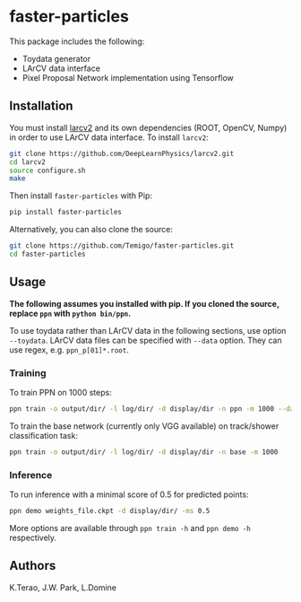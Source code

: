 # faster-particles
This package includes the following:
* Toydata generator
* LArCV data interface
* Pixel Proposal Network implementation using Tensorflow

## Installation
You must install [larcv2](https://github.com/DeepLearnPhysics/larcv2) and its
own dependencies (ROOT, OpenCV, Numpy) in order to use LArCV data interface.
To install `larcv2`:
```bash
git clone https://github.com/DeepLearnPhysics/larcv2.git
cd larcv2
source configure.sh
make
```

Then install `faster-particles` with Pip:
```bash
pip install faster-particles
```

Alternatively, you can also clone the source:
```bash
git clone https://github.com/Temigo/faster-particles.git
cd faster-particles
```

## Usage

**The following assumes you installed with pip. If you cloned the source, replace
`ppn` with `python bin/ppn`.**

To use toydata rather than LArCV data in the following sections, use option `--toydata`.
LArCV data files can be specified with `--data` option. They can use regex, e.g. `ppn_p[01]*.root`.

### Training
To train PPN on 1000 steps:
```bash
ppn train -o output/dir/ -l log/dir/ -d display/dir -n ppn -m 1000 --data path/to/data
```

To train the base network (currently only VGG available) on track/shower classification task:
```bash
ppn train -o output/dir/ -l log/dir/ -d display/dir -n base -m 1000
```


### Inference
To run inference with a minimal score of 0.5 for predicted points:
```bash
ppn demo weights_file.ckpt -d display/dir/ -ms 0.5
```

More options are available through `ppn train -h` and `ppn demo -h` respectively.

## Authors
K.Terao, J.W. Park, L.Domine
